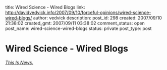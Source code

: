 title: Wired Science - Wired Blogs
link: http://davidvedvick.info/2007/09/10/forceful-opinions/wired-science-wired-blogs/
author: vedvick
description: 
post_id: 298
created: 2007/09/10 21:38:02
created_gmt: 2007/09/11 03:38:02
comment_status: open
post_name: wired-science-wired-blogs
status: private
post_type: post

# Wired Science - Wired Blogs

_[This Is News. ](http://blog.wired.com/wiredscience/2007/09/pennsylvania-ma.html)_